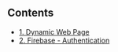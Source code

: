 ## Contents

* [1. Dynamic Web Page](#1-dynamic-web-page)
* [2. Firebase - Authentication](#2-firebase-authentication)
